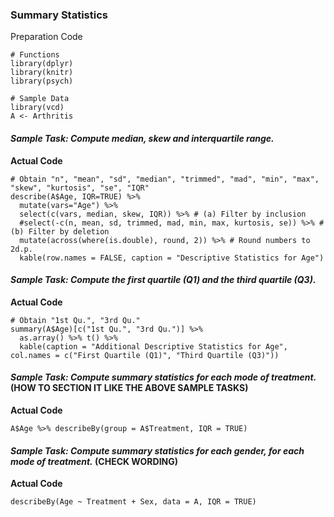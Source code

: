 ### Summary Statistics
Preparation Code
```
# Functions
library(dplyr)
library(knitr)
library(psych)

# Sample Data
library(vcd)
A <- Arthritis
```
#### **_Sample Task: Compute median, skew and interquartile range._**
**Actual Code**
```
# Obtain "n", "mean", "sd", "median", "trimmed", "mad", "min", "max", "skew", "kurtosis", "se", "IQR"
describe(A$Age, IQR=TRUE) %>%
  mutate(vars="Age") %>%
  select(c(vars, median, skew, IQR)) %>% # (a) Filter by inclusion
  #select(-c(n, mean, sd, trimmed, mad, min, max, kurtosis, se)) %>% # (b) Filter by deletion
  mutate(across(where(is.double), round, 2)) %>% # Round numbers to 2d.p.
  kable(row.names = FALSE, caption = "Descriptive Statistics for Age")
```
#### **_Sample Task: Compute the first quartile (Q1) and the third quartile (Q3)._**
**Actual Code**
```
# Obtain "1st Qu.", "3rd Qu."
summary(A$Age)[c("1st Qu.", "3rd Qu.")] %>%
  as.array() %>% t() %>%
  kable(caption = "Additional Descriptive Statistics for Age", col.names = c("First Quartile (Q1)", "Third Quartile (Q3)"))
```
#### **_Sample Task: Compute summary statistics for each mode of treatment._** (HOW TO SECTION IT LIKE THE ABOVE SAMPLE TASKS)
**Actual Code**
```
A$Age %>% describeBy(group = A$Treatment, IQR = TRUE)
```
#### **_Sample Task: Compute summary statistics for each gender, for each mode of treatment._** (CHECK WORDING)
**Actual Code**
```
describeBy(Age ~ Treatment + Sex, data = A, IQR = TRUE)
```

